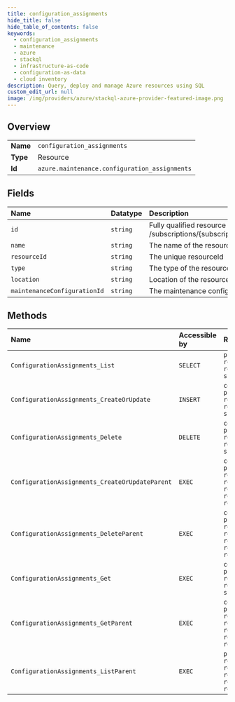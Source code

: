 ```yaml
---
title: configuration_assignments
hide_title: false
hide_table_of_contents: false
keywords:
  - configuration_assignments
  - maintenance
  - azure    
  - stackql
  - infrastructure-as-code
  - configuration-as-data
  - cloud inventory
description: Query, deploy and manage Azure resources using SQL
custom_edit_url: null
image: /img/providers/azure/stackql-azure-provider-featured-image.png
---
```

  
    

## Overview
<table><tbody>
<tr><td><b>Name</b></td><td><code>configuration_assignments</code></td></tr>
<tr><td><b>Type</b></td><td>Resource</td></tr>
<tr><td><b>Id</b></td><td><code>azure.maintenance.configuration_assignments</code></td></tr>
</tbody></table>

## Fields
| Name | Datatype | Description |
|:-----|:---------|:------------|
| `id` | `string` | Fully qualified resource ID for the resource. Ex - /subscriptions/&#123;subscriptionId&#125;/resourceGroups/&#123;resourceGroupName&#125;/providers/&#123;resourceProviderNamespace&#125;/&#123;resourceType&#125;/&#123;resourceName&#125; |
| `name` | `string` | The name of the resource |
| `resourceId` | `string` | The unique resourceId |
| `type` | `string` | The type of the resource. E.g. "Microsoft.Compute/virtualMachines" or "Microsoft.Storage/storageAccounts" |
| `location` | `string` | Location of the resource |
| `maintenanceConfigurationId` | `string` | The maintenance configuration Id |
## Methods
| Name | Accessible by | Required Params | Description |
|:-----|:--------------|:----------------|:------------|
| `ConfigurationAssignments_List` | `SELECT` | `providerName, resourceGroupName, resourceName, resourceType, subscriptionId` | List configurationAssignments for resource. |
| `ConfigurationAssignments_CreateOrUpdate` | `INSERT` | `configurationAssignmentName, providerName, resourceGroupName, resourceName, resourceType, subscriptionId` | Register configuration for resource. |
| `ConfigurationAssignments_Delete` | `DELETE` | `configurationAssignmentName, providerName, resourceGroupName, resourceName, resourceType, subscriptionId` | Unregister configuration for resource. |
| `ConfigurationAssignments_CreateOrUpdateParent` | `EXEC` | `configurationAssignmentName, providerName, resourceGroupName, resourceName, resourceParentName, resourceParentType, resourceType, subscriptionId` | Register configuration for resource. |
| `ConfigurationAssignments_DeleteParent` | `EXEC` | `configurationAssignmentName, providerName, resourceGroupName, resourceName, resourceParentName, resourceParentType, resourceType, subscriptionId` | Unregister configuration for resource. |
| `ConfigurationAssignments_Get` | `EXEC` | `configurationAssignmentName, providerName, resourceGroupName, resourceName, resourceType, subscriptionId` | Get configuration for resource. |
| `ConfigurationAssignments_GetParent` | `EXEC` | `configurationAssignmentName, providerName, resourceGroupName, resourceName, resourceParentName, resourceParentType, resourceType, subscriptionId` | Get configuration for resource. |
| `ConfigurationAssignments_ListParent` | `EXEC` | `providerName, resourceGroupName, resourceName, resourceParentName, resourceParentType, resourceType, subscriptionId` | List configurationAssignments for resource. |
